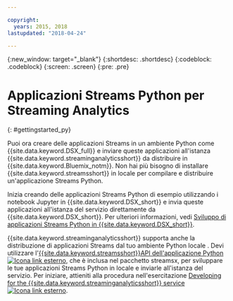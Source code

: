 ```yaml
---

copyright:
  years: 2015, 2018
lastupdated: "2018-04-24"

---
```


<!-- Attribute definitions -->
{:new_window: target="_blank"}
{:shortdesc: .shortdesc}
{:codeblock: .codeblock}
{:screen: .screen}
{:pre: .pre}

# Applicazioni Streams Python per Streaming Analytics
{: #gettingstarted_py}

Puoi ora creare delle applicazioni Streams in un ambiente Python come {{site.data.keyword.DSX_full}} e inviare queste applicazioni all'istanza {{site.data.keyword.streaminganalyticsshort}} da distribuire in {{site.data.keyword.Bluemix_notm}}. Non hai più bisogno di installare {{site.data.keyword.streamsshort}} in locale per compilare e distribuire un'applicazione Streams Python.

Inizia creando delle applicazioni Streams Python di esempio utilizzando i notebook Jupyter in {{site.data.keyword.DSX_short}} e invia queste applicazioni all'istanza del servizio direttamente da {{site.data.keyword.DSX_short}}. Per ulteriori informazioni, vedi [Sviluppo di applicazioni Streams Python in {{site.data.keyword.DSX_short}}](/docs/services/StreamingAnalytics/t_develop_apps_python.html#t_develop_python_dsx).

{{site.data.keyword.streaminganalyticsshort}} supporta anche la distribuzione di applicazioni Streams dal tuo ambiente Python locale . Devi utilizzare l'[{{site.data.keyword.streamsshort}}API dell'applicazione Python ![Icona link esterno](../../icons/launch-glyph.svg "Icona link esterno")](http://ibmstreams.github.io/streamsx.documentation/docs/python/python-appapi-devguide/#50-api-features), che è inclusa nel pacchetto streamsx, per sviluppare le tue applicazioni Streams Python in locale e inviarle all'istanza del servizio. Per iniziare, attieniti alla procedura nell'esercitazione [Developing for the {{site.data.keyword.streaminganalyticsshort}} service ![Icona link esterno](../../icons/launch-glyph.svg "Icona link esterno")](http://ibmstreams.github.io/streamsx.documentation/docs/python/1.6/python-appapi-devguide-2a/index.html).
